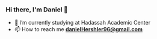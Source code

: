 ### Hi there, I'm Daniel 👋

- 🌱 I’m currently studying at Hadassah Academic Center
- 📫 How to reach me **danielHershler96@gmail.com**






